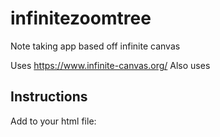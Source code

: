 # infinitezoomtree
Note taking app based off infinite canvas

Uses https://www.infinite-canvas.org/
Also uses 

## Instructions
Add to your html file:
<script src="https://cdn.jsdelivr.net/npm/ef-infinite-canvas@0.5.0-alpha/dist/infinite-canvas.js"></script>


